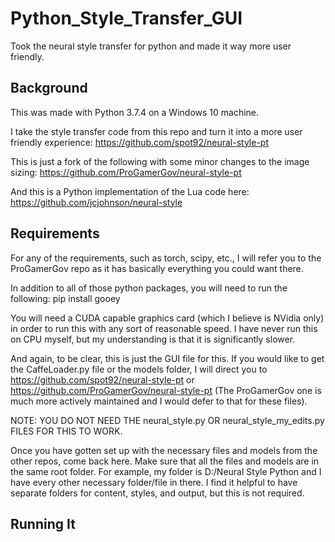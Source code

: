 # Python_Style_Transfer_GUI
Took the neural style transfer for python and made it way more user friendly.

## Background
This was made with Python 3.7.4 on a Windows 10 machine.

I take the style transfer code from this repo and turn it into a more user friendly experience:
https://github.com/spot92/neural-style-pt

This is just a fork of the following with some minor changes to the image sizing:
https://github.com/ProGamerGov/neural-style-pt

And this is a Python implementation of the Lua code here:
https://github.com/jcjohnson/neural-style

## Requirements
For any of the requirements, such as torch, scipy, etc., I will refer you to the ProGamerGov repo as it has basically everything you could want there.

In addition to all of those python packages, you will need to run the following:
pip install gooey

You will need a CUDA capable graphics card (which I believe is NVidia only) in order to run this with any sort of reasonable speed. I have never run this on CPU myself, but my understanding is that it is significantly slower.

And again, to be clear, this is just the GUI file for this. If you would like to get the CaffeLoader.py file or the models folder, I will direct you to https://github.com/spot92/neural-style-pt or https://github.com/ProGamerGov/neural-style-pt (The ProGamerGov one is much more actively maintained and I would defer to that for these files).

NOTE: YOU DO NOT NEED THE neural_style.py OR neural_style_my_edits.py FILES FOR THIS TO WORK.

Once you have gotten set up with the necessary files and models from the other repos, come back here.
Make sure that all the files and models are in the same root folder. For example, my folder is D:/Neural Style Python and I have every other necessary folder/file in there. I find it helpful to have separate folders for content, styles, and output, but this is not required.

## Running It
